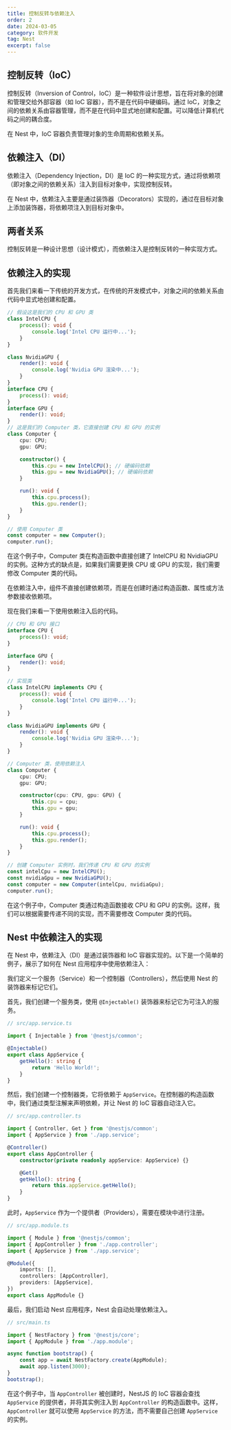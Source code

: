 ```yaml
---
title: 控制反转与依赖注入
order: 2
date: 2024-03-05
category: 软件开发
tag: Nest
excerpt: false
---
```


## 控制反转（IoC）

控制反转（Inversion of Control，IoC）是一种软件设计思想，旨在将对象的创建和管理交给外部容器（如 IoC 容器），而不是在代码中硬编码。通过 IoC，对象之间的依赖关系由容器管理，而不是在代码中显式地创建和配置。可以降低计算机代码之间的耦合度。

在 Nest 中，IoC 容器负责管理对象的生命周期和依赖关系。

## 依赖注入（DI）

依赖注入（Dependency Injection，DI）是 IoC 的一种实现方式，通过将依赖项（即对象之间的依赖关系）注入到目标对象中，实现控制反转。

在 Nest 中，依赖注入主要是通过装饰器（Decorators）实现的，通过在目标对象上添加装饰器，将依赖项注入到目标对象中。

## 两者关系

控制反转是一种设计思想（设计模式），而依赖注入是控制反转的一种实现方式。

## 依赖注入的实现

首先我们来看一下传统的开发方式，在传统的开发模式中，对象之间的依赖关系由代码中显式地创建和配置。

```typescript
// 假设这是我们的 CPU 和 GPU 类
class IntelCPU {
    process(): void {
        console.log('Intel CPU 运行中...');
    }
}

class NvidiaGPU {
    render(): void {
        console.log('Nvidia GPU 渲染中...');
    }
}
interface CPU {
    process(): void;
}
interface GPU {
    render(): void;
}
// 这是我们的 Computer 类，它直接创建 CPU 和 GPU 的实例
class Computer {
    cpu: CPU;
    gpu: GPU;

    constructor() {
        this.cpu = new IntelCPU(); // 硬编码依赖
        this.gpu = new NvidiaGPU(); // 硬编码依赖
    }

    run(): void {
        this.cpu.process();
        this.gpu.render();
    }
}

// 使用 Computer 类
const computer = new Computer();
computer.run();
```

在这个例子中，Computer 类在构造函数中直接创建了 IntelCPU 和 NvidiaGPU 的实例。这种方式的缺点是，如果我们需要更换 CPU 或 GPU 的实现，我们需要修改 Computer 类的代码。

在依赖注入中，组件不直接创建依赖项，而是在创建时通过构造函数、属性或方法参数接收依赖项。

现在我们来看一下使用依赖注入后的代码。

```typescript
// CPU 和 GPU 接口
interface CPU {
    process(): void;
}

interface GPU {
    render(): void;
}

// 实现类
class IntelCPU implements CPU {
    process(): void {
        console.log('Intel CPU 运行中...');
    }
}

class NvidiaGPU implements GPU {
    render(): void {
        console.log('Nvidia GPU 渲染中...');
    }
}

// Computer 类，使用依赖注入
class Computer {
    cpu: CPU;
    gpu: GPU;

    constructor(cpu: CPU, gpu: GPU) {
        this.cpu = cpu;
        this.gpu = gpu;
    }

    run(): void {
        this.cpu.process();
        this.gpu.render();
    }
}

// 创建 Computer 实例时，我们传递 CPU 和 GPU 的实例
const intelCpu = new IntelCPU();
const nvidiaGpu = new NvidiaGPU();
const computer = new Computer(intelCpu, nvidiaGpu);
computer.run();
```

在这个例子中，Computer 类通过构造函数接收 CPU 和 GPU 的实例。这样，我们可以根据需要传递不同的实现，而不需要修改 Computer 类的代码。

## Nest 中依赖注入的实现

在 Nest 中，依赖注入（DI）是通过装饰器和 IoC 容器实现的。以下是一个简单的例子，展示了如何在 Nest 应用程序中使用依赖注入：

我们定义一个服务（Service）和一个控制器（Controllers），然后使用 Nest 的装饰器来标记它们。

首先，我们创建一个服务类，使用 `@Injectable()` 装饰器来标记它为可注入的服务。

```typescript
// src/app.service.ts

import { Injectable } from '@nestjs/common';

@Injectable()
export class AppService {
    getHello(): string {
        return 'Hello World!';
    }
}
```

然后，我们创建一个控制器类，它将依赖于 `AppService`。在控制器的构造函数中，我们通过类型注解来声明依赖，并让 Nest 的 IoC 容器自动注入它。

```typescript
// src/app.controller.ts

import { Controller, Get } from '@nestjs/common';
import { AppService } from './app.service';

@Controller()
export class AppController {
    constructor(private readonly appService: AppService) {}

    @Get()
    getHello(): string {
        return this.appService.getHello();
    }
}
```

此时，`AppService` 作为一个提供者（Providers），需要在模块中进行注册。

```typescript
// src/app.module.ts

import { Module } from '@nestjs/common';
import { AppController } from './app.controller';
import { AppService } from './app.service';

@Module({
    imports: [],
    controllers: [AppController],
    providers: [AppService],
})
export class AppModule {}
```

最后，我们启动 Nest 应用程序，Nest 会自动处理依赖注入。

```typescript
// src/main.ts

import { NestFactory } from '@nestjs/core';
import { AppModule } from './app.module';

async function bootstrap() {
    const app = await NestFactory.create(AppModule);
    await app.listen(3000);
}
bootstrap();
```

在这个例子中，当 `AppController` 被创建时，NestJS 的 IoC 容器会查找 `AppService` 的提供者，并将其实例注入到 `AppController` 的构造函数中。这样， `AppController` 就可以使用 `AppService` 的方法，而不需要自己创建 `AppService` 的实例。

